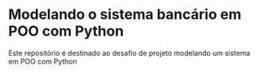 # Modelando o sistema bancário em POO com Python
Este repositório é destinado ao desafio de projeto modelando um sistema em POO com Python
